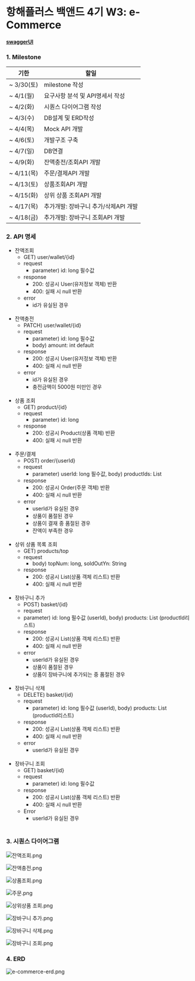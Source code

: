 # 항해플러스 백앤드 4기 W3: e-Commerce


#### [swaggerUI](./document/swaggerUI.md)

<h3>1. Milestone</h3>
   
 | 기한        | 할일                     |
 |-----------|------------------------|
 | ~ 3/30(토) | milestone 작성           |
 | ~ 4/1(월)  | 요구사항 분석 및 API명세서 작성    |
 | ~ 4/2(화)  | 시퀀스 다이어그램 작성           |
 | ~ 4/3(수)  | DB설계 및 ERD작성           |
 | ~ 4/4(목)  | Mock API 개발            |
 | ~ 4/6(토)  | 개발구조 구축                |
 | ~ 4/7(일)  | DB연결                   |
 | ~ 4/9(화)  | 잔액충전/조회API 개발          |
 | ~ 4/11(목) | 주문/결제API 개발            |
 | ~ 4/13(토) | 상품조회API 개발             |
 | ~ 4/15(화) | 상위 상품 조회API 개발         |
 | ~ 4/17(목) | 추가개발: 장바구니 추가/삭제API 개발 |
 | ~ 4/18(금) | 추가개발: 장바구니 조회API 개발    |



<h3>2. API 명세</h3>

- 잔액조회
  - GET) user/wallet/{id}
  - request
    - parameter) id: long 필수값
  - response
    - 200: 성공시 User(유저정보 객체) 반환
    - 400: 실패 시 null 반환
  - error
    - id가 유실된 경우
      <br/>
      <br/>
- 잔액충전
  - PATCH) user/wallet/{id}
  - request
    - parameter) id: long 필수값
    - body) amount: int default
  - response
    - 200: 성공시 User(유저정보 객체)  반환
    - 400: 실패 시 null 반환
  - error
    - id가 유실된 경우
    - 충전금액이 5000원 미만인 경우
      <br/>
      <br/>
- 상품 조회
  - GET) product/{id}
  - request
    - parameter) id: long
  - response
    - 200: 성공시 Product(상품 객체) 반환
    - 400: 실패 시 null 반환
      <br/>
      <br/>
- 주문/결제
  - POST) order/{userId}
  - request
    - parameter) userId: long 필수값, body) productIds: List<Long>
  - response
    - 200: 성공시 Order(주문 객체) 반환
    - 400: 실패 시 null 반환
  - error
    - userId가 유실된 경우
    - 상품이 품절된 경우
    - 상품이 결재 중 품절된 경우
    - 잔액이 부족한 경우
      <br/>
      <br/>
- 상위 상품 목록 조회
  - GET) products/top
  - request
    - body) topNum: long, soldOutYn: String
  - response
    - 200: 성공시 List<Product>(상품 객체 리스트) 반환
    - 400: 실패 시 null 반환
      <br/>
      <br/>
- 장바구니 추가
  - POST) basket/{id}
  - request
  - parameter) id: long 필수값 (userId), body) products: List<long> (productId리스트)
  - response
    - 200: 성공시 List<Product>(상품 객체 리스트) 반환
    - 400: 실패 시 null 반환
  - error
    - userId가 유실된 경우
    - 상품이 품절된 경우
    - 상품이 장바구니에 추가되는 중 품절된 경우
      <br/>
      <br/>
- 장바구니 삭제
  - DELETE) basket/{id}
  - request
    - parameter) id: long 필수값 (userId), body) products: List<long> (productId리스트)
  - response
    - 200: 성공시 List<Product>(상품 객체 리스트) 반환
    - 400: 실패 시 null 반환
  - error
    - userId가 유실된 경우
      <br/>
      <br/>
- 장바구니 조회
  - GET) basket/{id}
  - request
    - parameter) id: long 필수값
  - response
    - 200: 성공시 List<Product>(상품 객체 리스트) 반환
    - 400: 실패 시 null 반환
  - Error
    - userId가 유실된 경우
      <br/>
      <br/>


          
<h3>3. 시퀀스 다이어그램</h3>

![잔액조회.png](img%2F%EC%9E%94%EC%95%A1%EC%A1%B0%ED%9A%8C.png)

![잔액충전.png](img%2F%EC%9E%94%EC%95%A1%EC%B6%A9%EC%A0%84.png)

![상품조회.png](img%2F%EC%83%81%ED%92%88%EC%A1%B0%ED%9A%8C.png)

![주문.png](img%2F%EC%A3%BC%EB%AC%B8.png)

![상위상품 조회.png](img%2F%EC%83%81%EC%9C%84%EC%83%81%ED%92%88%20%EC%A1%B0%ED%9A%8C.png)

![장바구니 추가.png](img%2F%EC%9E%A5%EB%B0%94%EA%B5%AC%EB%8B%88%20%EC%B6%94%EA%B0%80.png)

![장바구니 삭제.png](img%2F%EC%9E%A5%EB%B0%94%EA%B5%AC%EB%8B%88%20%EC%82%AD%EC%A0%9C.png)

![장바구니 조회.png](img%2F%EC%9E%A5%EB%B0%94%EA%B5%AC%EB%8B%88%20%EC%A1%B0%ED%9A%8C.png)



<h3>4. ERD</h3>

![e-commerce-erd.png](img%2Fe-commerce-erd.png)


